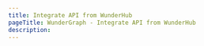 ```yaml
---
title: Integrate API from WunderHub
pageTitle: WunderGraph - Integrate API from WunderHub
description:
---
```

